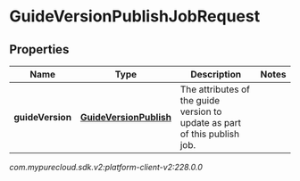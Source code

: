 # GuideVersionPublishJobRequest


## Properties

| Name | Type | Description | Notes |
| ------------ | ------------- | ------------- | ------------- |
| **guideVersion** | [**GuideVersionPublish**](GuideVersionPublish) | The attributes of the guide version to update as part of this publish job. |  |




_com.mypurecloud.sdk.v2:platform-client-v2:228.0.0_

